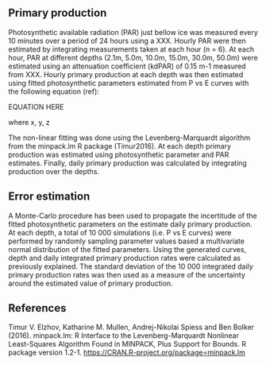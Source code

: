 ## Primary production

Photosynthetic available radiation (PAR) just bellow ice was measured every 10 minutes over a period of 24 hours using a XXX. Hourly PAR were then estimated by integrating measurements taken at each hour (n = 6). At each hour, PAR at different depths (2.1m, 5.0m, 10.0m, 15.0m, 30.0m, 50.0m) were estimated using an attenuation coefficient (kdPAR) of 0.15 m-1 measured from XXX. Hourly primary production at each depth was then estimated using fitted photosynthetic parameters estimated from P vs E curves with the following equation (ref):

EQUATION HERE

where x, y, z

The non-linear fitting was done using the Levenberg-Marquardt algorithm from the minpack.lm R package (Timur2016). At each depth primary production was estimated using photosynthetic parameter and PAR estimates. Finally, daily primary production was calculated by integrating production over the depths.

## Error estimation

A Monte-Carlo procedure has been used to propagate the incertitude of the fitted photosynthetic parameters on the estimate daily primary production. At each depth, a total of 10 000 simulations (i.e. P vs E curves) were performed by randomly sampling parameter values based a multivariate normal distribution of the fitted parameters. Using the generated curves, depth and daily integrated primary production rates were calculated as previously explained. The standard deviation of the 10 000 integrated daily primary production rates was then used as a measure of the uncertainty around the estimated value of primary production.


## References

Timur V. Elzhov, Katharine M. Mullen, Andrej-Nikolai Spiess and Ben Bolker (2016). minpack.lm: R Interface to the Levenberg-Marquardt Nonlinear Least-Squares Algorithm Found in MINPACK, Plus Support for Bounds. R package version 1.2-1. https://CRAN.R-project.org/package=minpack.lm
